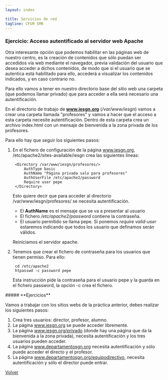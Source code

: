 ```yaml
---
layout: index

title: Servicios de red 
tagline: CFGM SMR
---
```

### Ejercicio: Acceso autentificado al servidor web Apache

Otra interesante opción que podemos habilitar en las páginas web de nuestro centro, es la creación de contenidos que sólo puedan ser accedidos vía web mediante el navegador, previa validación del usuario que desea acceder a dichos contenidos, de modo que si el usuario que se autentica está habilitado para ello, accederá a visualizar los contenidos indicados, y en caso contrario no.

Para ello vamos a tener en nuestro directorio base del sitio web una carpeta (que podemos llamar privado) que para acceder a ella será necesario una autentificación.

En el directorio de trabajo de **www.iesgn.org** (*/var/www/iesgn*) vamos a crear una carpeta llamada "profesores" y vamos a hacer que el acceso a esta carpeta necesite autentificación. Dentro de esta carpeta crea un archivo index.html con un mensaje de bienvenida a la zona privada de los profesores.

Para ello hay que seguir los siguientes pasos:

1. En el fichero de configuración de la página www.iesgn.org, /etc/apache2/sites-available/iesgn crea las siguientes líneas:

        <Directory /var/www/iesgn/profesores/>
        	AuthType basic
        	AuthName "Página privada salo para profesores"
        	AuthUserFile /etc/apache2/password
        	Require user pepe
        </Directory>

	Esto quiere decir que para acceder al directorio /var/www/iesgn/profesores/ se necesita autentificación. 

	* El **AuthName** es el mensaje que se va a presentar al usuario
	* El fichero */etc/apache2/password* contiene la contraseña.
	* El usuario permitido se llama pepe. Si ponemos *require valid-user* estaremos indicando que todos los usuario que definamos serán válidos.

	Reiniciamos el servidor apache.

2. Tenemos que crear el fichero de contraseña para los usuarios que tienen permiso. Para ello:

        cd /etc/apache2
        htpasswd -c password pepe

	Esta instrucción pide la contraseña para el usuario pepe y la guarda en el fichero password, la opción -c crea el fichero.

<div class='ejercicios' markdown='1'>
##### **Ejercicios**

Vamos a trabajar con los sitios webs de la práctica anterior, debes realizar los siguientes pasos:

1. Crea tres usuarios: director, profesor, alumno.
2. La página www.iesgn.org se puede acceder libremente.
3. La página www.iesgn.org/privado (donde hay una página que da la bienvenida a la zona privada), necesita autentificación y los tres usuarios pueden acceder.
4. La página www.departamentosgn.org necesita autentificación y sólo puede acceder el directo y el profesor.
5. La página www.departamentosgn.org/equipodirectivo, necesita autentificación y sólo el director puede entrar.

</div>

[Volver](index)
